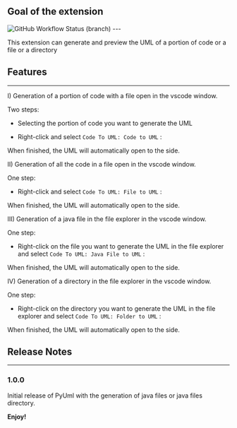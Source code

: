 
## Goal of the extension
<img alt="GitHub Workflow Status (branch)" src="https://img.shields.io/github/workflow/status/Rouxhero/Py_Uml/CI/main">
---

This extension can generate and preview the UML of a portion of code or a file or a directory

## Features

---

I) Generation of a portion of code with a file open in the vscode window.

Two steps:

- Selecting the portion of code you want to generate the UML 

- Right-click and select `Code To UML: Code to UML` : 

When finished, the UML will automatically open to the side.

II) Generation of all the code in a file open in the vscode window.

One step:

- Right-click and select `Code To UML: File to UML` : 

When finished, the UML will automatically open to the side.

III) Generation of a java file in the file explorer in the vscode window.

One step:

- Right-click on the file you want to generate the UML in the file explorer and select `Code To UML: Java File to UML` : 

When finished, the UML will automatically open to the side.

IV) Generation of a directory in the file explorer in the vscode window.

One step:

- Right-click on the directory you want to generate the UML in the file explorer and select `Code To UML: Folder to UML` : 

When finished, the UML will automatically open to the side.

## Release Notes
---
### 1.0.0
Initial release of PyUml with the generation of java files or java files directory.

**Enjoy!**

